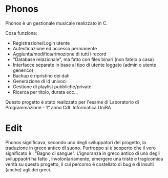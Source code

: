 # Phonos

Phonos è un gestionale musicale realizzato in C.

Cosa funziona:
  - Registrazione/Login utente
  - Autenticazione ed accesso permanente
  - Aggiunta/modifica/rimozione di tutti i record
  - "Database relazionale", ma fatto con files binari (non fatelo a casa)
  - Interfacce separate in base al tipo di utente loggato (admin o utente generico)
  - Backup e ripristino dei dati
  - Generazione di id univoci
  - Gestione di playlist pubbliche/private
  - Ricerca per titolo, durata ecc...

Questo progetto è stato realizzato per l'esame di Laboratorio di Programmazione - 1° anno CdL Informatica UniBA

# Edit
Phonos significava, secondo uno degli sviluppatori del progetto, la traduzione in greco antico di suono. Purtroppo si è scoperto che il vero significato è : "Bagno di sangue". L'ignoranza in greco antico di uno degli sviluppaotri ha fatto , involontariamente, emergere una triste e tragicomica verità su questo progetto, il cui percorso è costellato di bug e di insulti (anche) agli dei greci.
